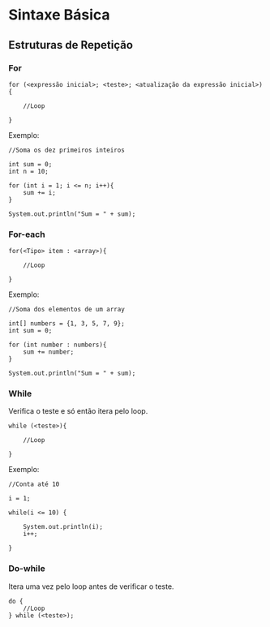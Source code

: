 # Sintaxe Básica

## Estruturas de Repetição

### For
```
for (<expressão inicial>; <teste>; <atualização da expressão inicial>) {

	//Loop

}
```

Exemplo:
```
//Soma os dez primeiros inteiros

int sum = 0;
int n = 10;

for (int i = 1; i <= n; i++){
	sum += i;
}

System.out.println("Sum = " + sum);
```

### For-each
```
for(<Tipo> item : <array>){
	
	//Loop
	
}
```

Exemplo:

```
//Soma dos elementos de um array

int[] numbers = {1, 3, 5, 7, 9};
int sum = 0;

for (int number : numbers){
	sum += number;
}

System.out.println("Sum = " + sum);
```

### While
Verifica o teste e só então itera pelo loop.

```
while (<teste>){
	
	//Loop
	
}
```

Exemplo:

```
//Conta até 10

i = 1;

while(i <= 10) {

	System.out.println(i);
	i++;

}
```

### Do-while

Itera uma vez pelo loop antes de verificar o teste.

```
do {
	//Loop
} while (<teste>);
```